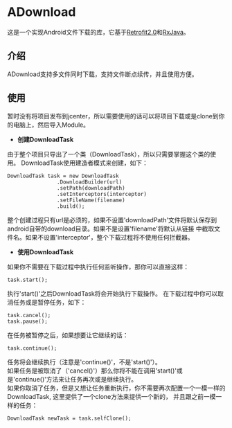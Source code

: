 # ADownload
这是一个实现Android文件下载的库，它基于[Retrofit2.0](http://square.github.io/retrofit/)和[RxJava](https://github.com/ReactiveX/RxJava)。
## 介绍
ADownload支持多文件同时下载，支持文件断点续传，并且使用方便。
## 使用
暂时没有将项目发布到jcenter，所以需要使用的话可以将项目下载或是clone到你的电脑上，然后导入Module。
* **创建DownloadTask**<br>

由于整个项目只导出了一个类（DownloadTask），所以只需要掌握这个类的使用。
DownloadTask使用建造者模式来创建，如下：
```
DownloadTask task = new DownloadTask
                .DownloadBuilder(url)
                .setPath(downloadPath)
                .setInterceptors(interceptor)
                .setFileName(filename)
                .build();
```
整个创建过程只有url是必须的，如果不设置'downloadPath'文件将默认保存到android自带的download目录。如果不是设置'filename'将默认从链接
中截取文件名。如果不设置'interceptor'，整个下载过程将不使用任何拦截器。
* **使用DownloadTask**

如果你不需要在下载过程中执行任何监听操作，那你可以直接这样：
```
task.start();
```
执行'start()'之后DownloadTask将会开始执行下载操作。
在下载过程中你可以取消任务或是暂停任务，如下：
```
task.cancel();
task.pause();
```
在任务被暂停之后，如果想要让它继续的话：
```
task.continue();
```
任务将会继续执行（注意是'continue()'，不是'start()'）。<br>
如果任务是被取消了（'cancel()'）那么你将不能在调用'start()'或是'continue()'方法来让任务再次或是继续执行。<br>
如果你取消了任务，但是又想让任务重新执行，你不需要再次配置一个一模一样的DownloadTask, 这里提供了一个clone方法来提供一个新的，
并且跟之前一模一样的任务：
```
DownloadTask newTask = task.selfClone();
```
